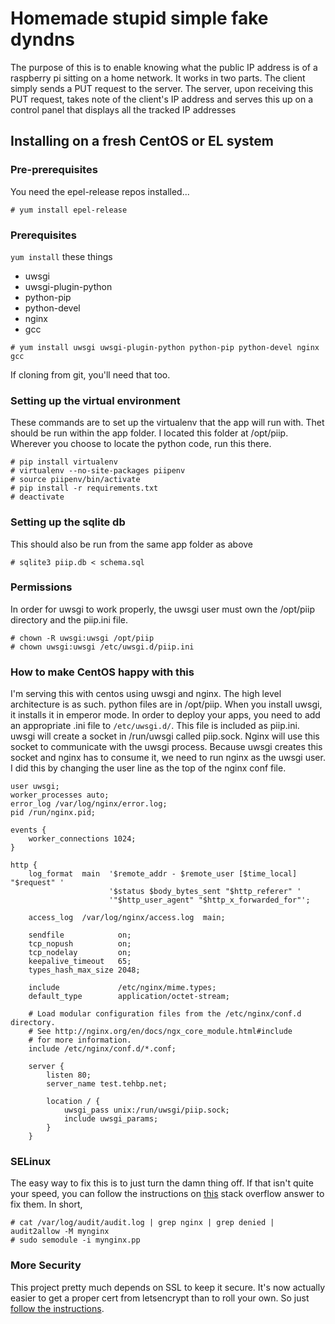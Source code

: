 # Homemade stupid simple fake dyndns

The purpose of this is to enable knowing what the public IP address is of a
raspberry pi sitting on a home network. It works in two parts. The client
simply sends a PUT request to the server. The server, upon receiving this
PUT request, takes note of the client's IP address and serves this up on a
control panel that displays all the tracked IP addresses

## Installing on a fresh CentOS or EL system

### Pre-prerequisites

You need the epel-release repos installed...

```
# yum install epel-release
```

### Prerequisites

`yum install` these things

* uwsgi
* uwsgi-plugin-python
* python-pip
* python-devel
* nginx
* gcc

```
# yum install uwsgi uwsgi-plugin-python python-pip python-devel nginx gcc
```

If cloning from git, you'll need that too.

### Setting up the virtual environment

These commands are to set up the virtualenv that the app will run with. Thet
should be run within the app folder. I located this folder at /opt/piip.
Wherever you choose to locate the python code, run this there.

```
# pip install virtualenv
# virtualenv --no-site-packages piipenv
# source piipenv/bin/activate
# pip install -r requirements.txt
# deactivate
```

### Setting up the sqlite db

This should also be run from the same app folder as above

```
# sqlite3 piip.db < schema.sql
```

### Permissions

In order for uwsgi to work properly, the uwsgi user must own the /opt/piip
directory and the piip.ini file.

```
# chown -R uwsgi:uwsgi /opt/piip
# chown uwsgi:uwsgi /etc/uwsgi.d/piip.ini
```

### How to make CentOS happy with this

I'm serving this with centos using uwsgi and nginx. The high level architecture
is as such. python files are in /opt/piip. When you install uwsgi, it installs
it in emperor mode. In order to deploy your apps, you need to add an appropriate
.ini file to `/etc/uwsgi.d/`. This file is included as piip.ini. uwsgi will
create a socket in /run/uwsgi called piip.sock. Nginx will use this socket to
communicate with the uwsgi process.  Because uwsgi creates this socket and nginx
has to consume it, we need to run nginx as the uwsgi user. I did this by
changing the user line as the top of the nginx conf file.

```
user uwsgi;
worker_processes auto;
error_log /var/log/nginx/error.log;
pid /run/nginx.pid;

events {
    worker_connections 1024;
}

http {
    log_format  main  '$remote_addr - $remote_user [$time_local] "$request" '
                      '$status $body_bytes_sent "$http_referer" '
                      '"$http_user_agent" "$http_x_forwarded_for"';

    access_log  /var/log/nginx/access.log  main;

    sendfile            on;
    tcp_nopush          on;
    tcp_nodelay         on;
    keepalive_timeout   65;
    types_hash_max_size 2048;

    include             /etc/nginx/mime.types;
    default_type        application/octet-stream;

    # Load modular configuration files from the /etc/nginx/conf.d directory.
    # See http://nginx.org/en/docs/ngx_core_module.html#include
    # for more information.
    include /etc/nginx/conf.d/*.conf;

    server {
        listen 80;
        server_name test.tehbp.net;

        location / {
            uwsgi_pass unix:/run/uwsgi/piip.sock;
            include uwsgi_params;
        }
    }

```

### SELinux

The easy way to fix this is to just turn the damn thing off. If that isn't quite
your speed, you can follow the instructions on
[this](http://stackoverflow.com/questions/23948527/13-permission-denied-while-connecting-to-upstreamnginx)
stack overflow answer to fix them. In short,

```
# cat /var/log/audit/audit.log | grep nginx | grep denied | audit2allow -M mynginx
# sudo semodule -i mynginx.pp
```

### More Security

This project pretty much depends on SSL to keep it secure. It's now actually
easier to get a proper cert from letsencrypt than to roll your own. So just
[follow the
instructions](https://www.digitalocean.com/community/tutorials/how-to-secure-nginx-with-let-s-encrypt-on-centos-7).


